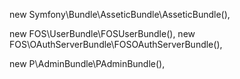 new Symfony\Bundle\AsseticBundle\AsseticBundle(),

new FOS\UserBundle\FOSUserBundle(),
new FOS\OAuthServerBundle\FOSOAuthServerBundle(),

new P\AdminBundle\PAdminBundle(),

